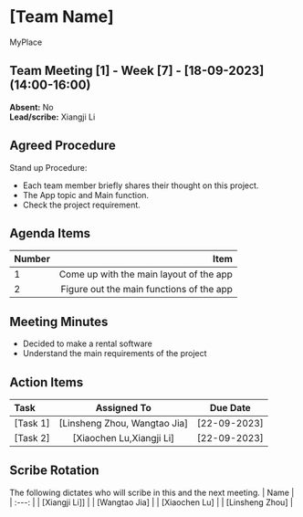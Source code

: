 # [Team Name]
MyPlace
## Team Meeting [1] - Week [7] - [18-09-2023] (14:00-16:00)
**Absent:** No
<br>
**Lead/scribe:** Xiangji Li

## Agreed Procedure
Stand up Procedure: 
- Each team member briefly shares their thought on this project.
- The App topic and Main function.
- Check the project requirement.





## Agenda Items
| Number   |        Item |
|:---------|------------:|
| 1 | Come up with the main layout of the app |
| 2 | Figure out the main functions of the app |

## Meeting Minutes
- Decided to make a rental software
- Understand the main requirements of the project


## Action Items
| Task                                   | Assigned To |  Due Date  |
|:---------------------------------------|:-----------:|:----------:|
| [Task 1]                               |  [Linsheng Zhou, Wangtao Jia]   | [22-09-2023] |
| [Task 2]                               |  [Xiaochen Lu,Xiangji Li]   | [22-09-2023] |



## Scribe Rotation
The following dictates who will scribe in this and the next meeting.
| Name |
| :---: |
| [Xiangji Li]] |
| [Wangtao Jia] |
| [Xiaochen Lu] |
| [Linsheng Zhou] |
